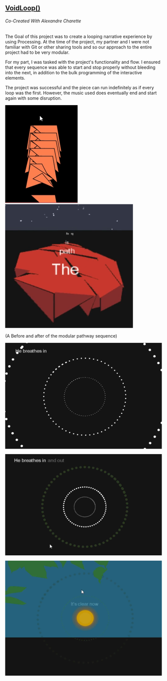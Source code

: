 <h2>
<a href="https://player.vimeo.com/video/148972304">VoidLoop()</a>
</h2>
<h6> Co-Created With Alexandre Charette
</h6>

The Goal of this project was to create a looping narrative experience by using Processing.
At the time of the project, my partner and I were not familiar with Git or other sharing tools and so our approach to the entire project had to be very modular.

For my part, I was tasked with the project's functionality and flow. I ensured that every sequence was able to start and stop properly without bleeding into the next, in addition to the bulk programming of the interactive elements.

The project was successful and the piece can run indefinitely as if every loop was the first. However, the music used does eventually end and start again with some disruption.


![before](/Loop/Stills/loop4a.PNG)![After](/Loop/Stills/loop4.PNG)

(A Before and after of the modular pathway sequence)


![1](/Loop/Stills/loop1.PNG)

![2](/Loop/Stills/loop2.PNG)

![3](/Loop/Stills/loop3.PNG)

